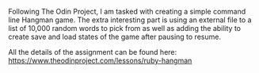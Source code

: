 Following The Odin Project, I am tasked with creating a simple command line Hangman game. The extra interesting part is using an external file to a list of 10,000 random words to pick from as well as adding the ability to create save and load states of the game after pausing to resume. 

All the details of the assignment can be found here: https://www.theodinproject.com/lessons/ruby-hangman